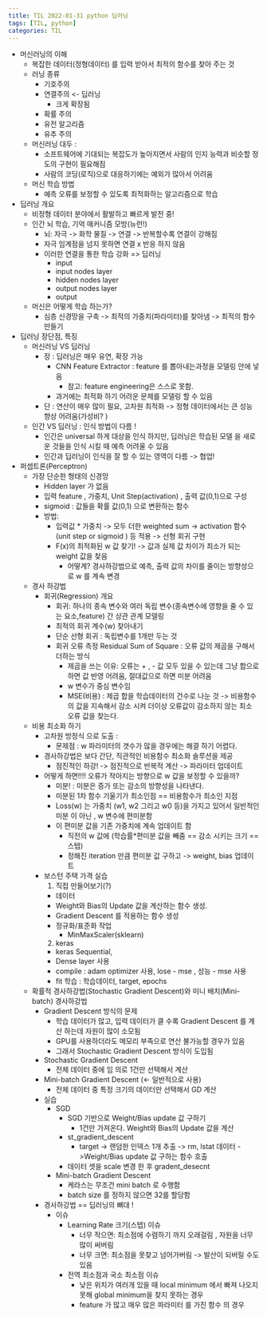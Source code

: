 ```yaml
---
title: TIL 2022-01-31 python 딥러닝
tags: [TIL, python]
categories: TIL
---
```


- 머신러닝의 이해 
  - 복잡한 데이터(정형데이터) 를 입력 받아서 최적의 함수를 찾아 주는 것 
  - 러닝 종류 
    - 기호주의 
    - 연결주의 <- 딥러닝
      - 크게 확장됨 
    - 확률 주의 
    - 유전 알고리즘 
    - 유추 주의 
  - 머신러닝 대두 : 
    - 소프트웨어에 기대되는 복잡도가 높아지면서 사람의 인지 능력과 비슷할 정도의 구현이 필요해짐 
    - 사람의 코딩(로직)으로 대응하기에는 예외가 많아서 어려움 
  - 머신 학습 방법 
    - 예측 오류를 보정할 수 있도록 최적화하는 알고리즘으로 학습
- 딥러닝 개요
  - 비정형 데이터 분야에서 활발하고 빠르게 발전 중! 
  - 인간 뇌 학습, 기억 매커니즘 모방(뉴런!)
    - 뇌: 자극 -> 화학 물질 -> 연결 -> 반복할수록 연결이 강해짐 
    - 자극 임계점을 넘지 못하면 연결 x 반응 하지 않음 
    - 이러한 연결을 통한 학습 강화 => 딥러닝 
      - input 
      - input nodes layer
      - hidden nodes layer
      - output nodes layer 
      - output
  - 머신은 어떻게 학습 하는가? 
    - 심층 신경망을 구축 -> 최적의 가중치(파라미터)를 찾아냄 -> 최적의 함수 만들기 
- 딥러닝 장단점, 특징 
  - 머신러닝 VS 딥러닝 
    - 장 : 딥러닝은 매우 유연, 확장 가능
      - CNN Feature Extractor : feature 를 뽑아내는과정을 모델링 안에 넣음
        - 참고: feature engineering은 스스로 못함.
      - 과거에는 최적화 하기 어려운 문제를 모델링 할 수 있음 
    - 단 : 연산이 매우 많이 필요, 고차원 최적화 -> 정형 데이터에서는 큰 성능 향상 어려움(가성비? ) 
  - 인간 VS 딥러닝 : 인식 방법이 다름 ! 
    - 인간은 universal 하게 대상을 인식 하지만, 딥러닝은 학습된 모델 을 새로운 것들을 인식 시킬 때 예측 어려울 수 있음
    - 인간과 딥러닝이 인식을 잘 할 수 있는 영역이 다름 -> 협업! 
- 퍼셉트론(Perceptron)
  - 가장 단순한 형태의 신경망 
    - Hidden layer 가 없음 
    - 입력 feature , 가중치, Unit Step(activation) , 출력 값(0,1)으로 구성 
    - sigmoid : 값들을 확률 값(0,1) 으로 변환하는 함수 
    - 방법: 
      - 입력값 * 가중치 -> 모두 더한 weighted sum -> activation 함수 (unit step or sigmoid ) 등 적용 -> 선형 회귀 구현 
      - F(x)의 최적화된 w 값 찾기! -> 값과 실제 값 차이가 최소가 되는 weight 값을 찾음 
        - 어떻계? 경사하강법으로 예측, 출력 값의 차이를 줄이는 방향성으로 w 를 계속 변경 
  - 경사 하강법 
    - 회귀(Regression) 개요
      - 회귀: 하나의 종속 변수와 여러 독립 변수(종속변수에 영향을 줄 수 있는 요소,feature) 간 상관 관계 모델링 
      - 최적의 회귀 계수(w) 찾아내기 
      - 단순 선형 회귀 : 독립변수를 1개만 두는 것 
      - 회귀 오류 측정 Residual Sum of Square : 오류 값의 제곱을 구해서 더하는 방식 
        - 제곱을 쓰는 이유: 오류는 + , - 값 모두 있을 수 있는데 그냥 합으로 하면 값 반영 어려움, 절대값으로 하면 미분 어려움
        - w 변수가 중심 변수임 
        - MSE(비용) : 제곱 합을 학습데이터의 건수로 나눈 것 -> 비용함수의 값을 지속해서 감소 시켜 더이상 오류값이 감소하지 않는 최소 오류 값을 찾는다. 
  - 비용 최소화 하기 
    - 고차원 방정식 으로 도출 : 
      - 문제점 : w 파라미터의 갯수가 많을 경우에는 해결 하기 어렵다. 
    - 경사하강법은 보다 간단, 직관적인 비용함수 최소화 솔루션을 제공
        - 점진적인 하강! -> 점진적으로 반복적 계산 -> 파라미터 업데이트
    - 어떻게 하면!!!! 오류가 작아지는 방향으로 w 값을 보정할 수 있을까? 
      - 미분! : 미분은 증가 또는 감소의 방향성을 나타낸다. 
      - 미분된 1차 함수 기울기가 최소인점 == 비용함수가 최소인 지점 
      - Loss(w) 는 가중치 (w1, w2 그리고 w0 등)을 가지고 있어서 일반적인 미분 이 아닌 , w 변수에 편미분함 
      - 이 편미분 값을 기존 가중치에 계속 업데이트 함 
        - 직전의 w 값에 (학습률*편미분 값을 빼줌 == 감소 시키는 크기 == 스텝) 
        - 정해진 iteration 만큼 편미분 값 구하고 -> weight, bias 업데이트 
    - 보스턴 주택 가격 실습 
      1. 직접 만들어보기(?)
        - 데이터
        - Weight와 Bias의 Update 값을 계산하는 함수 생성.
        - Gradient Descent 를 적용하는 함수 생성
        - 정규화/표준화 작업
          - MinMaxScaler(sklearn)
      2. keras
        - keras Sequential,
        - Dense layer 사용 
        - compile : adam optimizer 사용, lose - mse , 성능 - mse 사용 
        - fit 학습 : 학습데이터, target, epochs
  - 확률적 경사하강법(Stochastic Gradient Descent)와 미니 배치(Mini-batch) 경사하강법
    - Gradient Descent 방식의 문제
      - 학습 데이터가 많고, 입력 데이터가 클 수록 Gradient Descent 를 계산 하는데 자원이 많이 소모됨 
      - GPU를 사용하더라도 메모리 부족으로 연산 불가능할 경우가 있음 
      - 그래서 Stochastic Gradient Descent 방식이 도입됨 
    - Stochastic Gradient Descent 
      - 전체 데이터 중에 임 의로 1건만 선택해서 계산
    - Mini-batch Gradient Descent (<- 일반적으로 사용)
      - 전체 데이터 중 특정 크기의 데이터만 선택해서 GD 계산
    - 실습
      - SGD
        - SGD 기반으로 Weight/Bias update 값 구하기
          - 1건만 가져온다. Weight와 Bias의 Update 값을 계산
        - st_gradient_descent
          - target -> 랜덤한 인덱스 1개 추출 -> rm, lstat 데이터 ->Weight/Bias update 값 구하는 함수 호출 
        - 데이터 셋을 scale 변경 한 후 gradent_desecnt
      - Mini-batch Gradient Descent 
        - 케라스는 무조건 mini batch 로 수행함 
        - batch size 를 정하지 않으면 32를 할당함 
    - 경사하강법 == 딥러닝의 뼈대 ! 
      - 이슈 
        - Learning Rate 크기(스텝) 이슈 
          - 너무 작으면: 최소점에 수렴하기 까지 오래걸림 , 자원을 너무 많이 써버림 
          - 너무 크면: 최소점을 못찾고 넘어가버림 -> 발산이 되버릴 수도 있음 
        - 전역 최소점과 국소 최소점 이슈 
          - 낮은 위치가 여러개 있을 때 local minimum 에서 빠져 나오지 못해 global minimum을 찾지 못하는 경우
          - feature 가 많고 매우 많은 파라미터 를 가진 함수 의 경우 
